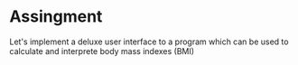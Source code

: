 # Assingment

Let's implement a deluxe user interface to a program which can be used to calculate and interprete body mass indexes (BMI)